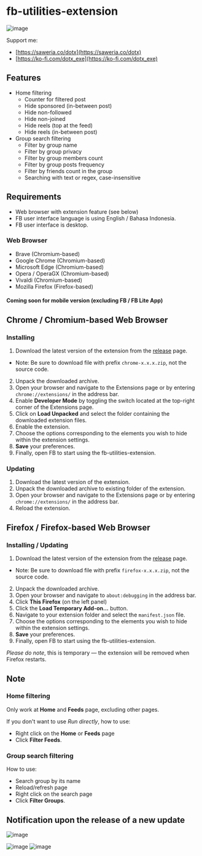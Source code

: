 # fb-utilities-extension

![image](https://github.com/user-attachments/assets/f6fd7466-c394-4bb7-bc2b-6b6df4113fb2)

Support me:
- [https://saweria.co/dotx](https://saweria.co/dotx)
- [https://ko-fi.com/dotx_exe](https://ko-fi.com/dotx_exe)

## Features

- Home filtering
  - Counter for filtered post
  - Hide sponsored (in-between post)
  - Hide non-followed
  - Hide non-joined
  - Hide reels (top at the feed)
  - Hide reels (in-between post)
- Group search filtering
  - Filter by group name
  - Filter by group privacy
  - Filter by group members count
  - Filter by group posts frequency
  - Filter by friends count in the group
  - Searching with text or regex, case-insensitive

## Requirements

- Web browser with extension feature (see below)
- FB user interface language is using English / Bahasa Indonesia.
- FB user interface is desktop.

### Web Browser

- Brave (Chromium-based)
- Google Chrome (Chromium-based)
- Microsoft Edge (Chromium-based)
- Opera / OperaGX (Chromium-based)
- Vivaldi (Chromium-based)
- Mozilla Firefox (Firefox-based)

#### Coming soon for mobile version (excluding FB / FB Lite App)

## Chrome / Chromium-based Web Browser

### Installing 

1. Download the latest version of the extension from the [release](https://github.com/DOTzX/fb-utilities-extension/releases/latest) page.
  - Note: Be sure to download file with prefix `chrome-x.x.x.zip`, not the source code.
2. Unpack the downloaded archive.
3. Open your browser and navigate to the Extensions page or by entering `chrome://extensions/` in the address bar.
4. Enable **Developer Mode** by toggling the switch located at the top-right corner of the Extensions page.
5. Click on **Load Unpacked** and select the folder containing the downloaded extension files.
6. Enable the extension.
7. Choose the options corresponding to the elements you wish to hide within the extension settings.
8. **Save** your preferences.
9. Finally, open FB to start using the fb-utilities-extension.

### Updating

1. Download the latest version of the extension.
2. Unpack the downloaded archive to existing folder of the extension.
3. Open your browser and navigate to the Extensions page or by entering `chrome://extensions/` in the address bar.
4. Reload the extension.

## Firefox / Firefox-based Web Browser

### Installing / Updating

1. Download the latest version of the extension from the [release](https://github.com/DOTzX/fb-utilities-extension/releases/latest) page.
  - Note: Be sure to download file with prefix `firefox-x.x.x.zip`, not the source code.
2. Unpack the downloaded archive.
3. Open your browser and navigate to `about:debugging` in the address bar.
4. Click **This Firefox** (on the left panel)
5. Click the **Load Temporary Add-on...** button.
6. Navigate to your extension folder and select the `manifest.json` file.
7. Choose the options corresponding to the elements you wish to hide within the extension settings.
8. **Save** your preferences.
9. Finally, open FB to start using the fb-utilities-extension.

_Please do note_, this is temporary — the extension will be removed when Firefox restarts.

## Note

### Home filtering

Only work at **Home** and **Feeds** page, excluding other pages.

If you don't want to use _Run directly_, how to use:
- Right click on the **Home** or **Feeds** page
- Click **Filter Feeds**.

### Group search filtering

How to use:
- Search group by its name
- Reload/refresh page
- Right click on the search page
- Click **Filter Groups**.

## Notification upon the release of a new update

![image](https://github.com/user-attachments/assets/3bd0c469-2140-4796-9710-db67b6991526)

![image](https://github.com/user-attachments/assets/f35afee4-2791-4524-8ff5-9622fb7a2831)
![image](https://github.com/user-attachments/assets/f48244b4-00bf-4c04-b075-e37743ea4cb1)
